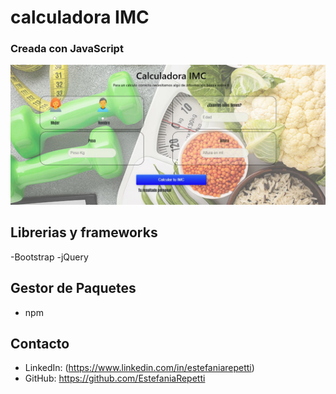 # calculadora IMC

### Creada con JavaScript 
![Web:](https://github.com/estefaniarepetti/calculadora/blob/main/img/calculadora.jpg)

## Librerias y frameworks 
-Bootstrap 
-jQuery  

## Gestor de Paquetes
- npm

## Contacto
- LinkedIn: (https://www.linkedin.com/in/estefaniarepetti)
- GitHub: https://github.com/EstefaniaRepetti
